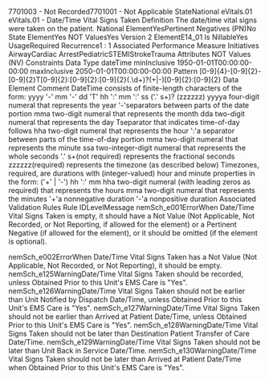

7701003 - Not Recorded7701001 - Not Applicable
StateNational
eVitals.01
eVitals.01 - Date/Time Vital Signs Taken
Definition
The date/time vital signs were taken on the patient.
National ElementYesPertinent Negatives (PN)No
State ElementYes
NOT ValuesYes
Version 2 ElementE14_01
Is NillableYes
UsageRequired
Recurrence1 : 1
Associated Performance Measure Initiatives
AirwayCardiac ArrestPediatricSTEMIStrokeTrauma
Attributes
NOT Values (NV)
Constraints
Data Type
dateTime
minInclusive
1950-01-01T00:00:00-00:00
maxInclusive
2050-01-01T00:00:00-00:00
Pattern
[0-9]{4}-[0-9]{2}-[0-9]{2}T[0-9]{2}:[0-9]{2}:[0-9]{2}(\.\d+)?(\+|-)[0-9]{2}:[0-9]{2}
Data Element Comment
DateTime consists of finite-length characters of the form: yyyy '-' mm '-' dd 'T' hh ':' mm ':' ss ('.' s+)? (zzzzzz)
yyyya four-digit numeral that represents the year
'-'separators between parts of the date portion
mma two-digit numeral that represents the month
dda two-digit numeral that represents the day
Tseparator that indicates time-of-day follows
hha two-digit numeral that represents the hour
':'a separator between parts of the time-of-day portion
mma two-digit numeral that represents the minute
ssa two-integer-digit numeral that represents the whole seconds
'.' s+(not required) represents the fractional seconds
zzzzzz(required) represents the timezone (as described below)
Timezones, required, are durations with (integer-valued) hour and minute properties in the form: ('+' | '-') hh ':' mm
hha two-digit numeral (with leading zeros as required) that represents the hours
mma two-digit numeral that represents the minutes
'+'a nonnegative duration
'-'a nonpositive duration
Associated Validation Rules
Rule IDLevelMessage
nemSch_e001ErrorWhen Date/Time Vital Signs Taken is empty, it should have a Not Value (Not Applicable, Not
Recorded, or Not Reporting, if allowed for the element) or a Pertinent Negative (if allowed for the
element), or it should be omitted (if the element is optional).

nemSch_e002ErrorWhen Date/Time Vital Signs Taken has a Not Value (Not Applicable, Not Recorded, or Not
Reporting), it should be empty.
nemSch_e125WarningDate/Time Vital Signs Taken should be recorded, unless Obtained Prior to this Unit's EMS Care
is "Yes".
nemSch_e126WarningDate/Time Vital Signs Taken should not be earlier than Unit Notified by Dispatch Date/Time,
unless Obtained Prior to this Unit's EMS Care is "Yes".
nemSch_e127WarningDate/Time Vital Signs Taken should not be earlier than Arrived at Patient Date/Time, unless
Obtained Prior to this Unit's EMS Care is "Yes".
nemSch_e128WarningDate/Time Vital Signs Taken should not be later than Destination Patient Transfer of Care
Date/Time.
nemSch_e129WarningDate/Time Vital Signs Taken should not be later than Unit Back in Service Date/Time.
nemSch_e130WarningDate/Time Vital Signs Taken should not be later than Arrived at Patient Date/Time when
Obtained Prior to this Unit's EMS Care is "Yes".